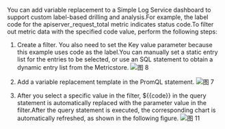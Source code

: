 You can add variable replacement to a Simple Log Service dashboard to support custom label-based drilling and analysis.For example, the label code for the apiserver_request_total metric indicates status code.To filter out metric data with the specified code value, perform the following steps:

1. Create a filter. You also need to set the Key value parameter because this example uses code as the label.You can manually set a static entry list for the entries to be selected, or use an SQL statement to obtain a dynamic entry list from the Metricstore.
   ![图 8](/img/src/metrics/24.%E6%B7%BB%E5%8A%A0%E5%8F%98%E9%87%8F%E6%9B%BF%E6%8D%A2/9459c964514cfe83763f0d1d95a66ffbe7ec937007d2fe73485e1e927245cb3e.png)

2. Add a variable replacement template in the PromQL statement.
   ![图 7](/img/src/metrics/24.%E6%B7%BB%E5%8A%A0%E5%8F%98%E9%87%8F%E6%9B%BF%E6%8D%A2/a54a05ea338a8c343607dc4fdf4d2791462ee921c335484c69c531f34fd0820e.png)

3. After you select a specific value in the filter, ${{code}} in the query statement is automatically replaced with the parameter value in the filter.After the query statement is executed, the corresponding chart is automatically refreshed, as shown in the following figure.
   ![图 11](/img/src/metrics/24.%E6%B7%BB%E5%8A%A0%E5%8F%98%E9%87%8F%E6%9B%BF%E6%8D%A2/d0193f69c64548b10079bdd8166c30d54203e6b7cb7e927b9eed2a680d04b341.png)
